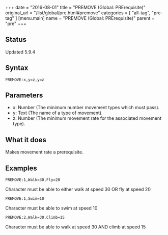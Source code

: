 +++
date = "2016-08-01"
title = "PREMOVE (Global: PRErequisite)"
original_url = "/list/global/pre.html#premove"
categories = [ "all-tag", "pre-tag" ]
[menu.main]
    name = "PREMOVE (Global: PRErequisite)"
    parent = "pre"
+++

## Status

Updated 5.9.4

## Syntax

`PREMOVE:x,y=z,y=z`

## Parameters

-   x: Number (The minimum number movement types which
    must pass).
-   y: Text (The name of a type of movement).
-   z: Number (The minimum movement rate for the
    associated movement type).



What it does
------------

Makes movement rate a prerequisite.

Examples
--------

`PREMOVE:1,Walk=30,Fly=20`

Character must be able to either walk at speed 30 OR fly at speed 20

`PREMOVE:1,Swim=10`

Character must be able to swim at speed 10

`PREMOVE:2,Walk=30,Climb=15`

Character must be able to walk at speed 30 AND climb at speed 15

